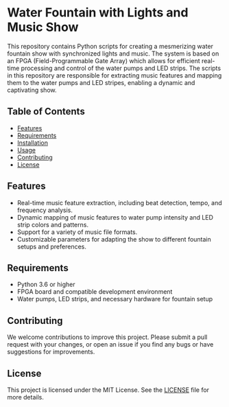 # Water Fountain with Lights and Music Show

This repository contains Python scripts for creating a mesmerizing water fountain show with synchronized lights and music. The system is based on an FPGA (Field-Programmable Gate Array) which allows for efficient real-time processing and control of the water pumps and LED strips. The scripts in this repository are responsible for extracting music features and mapping them to the water pumps and LED stripes, enabling a dynamic and captivating show.

## Table of Contents

- [Features](#features)
- [Requirements](#requirements)
- [Installation](#installation)
- [Usage](#usage)
- [Contributing](#contributing)
- [License](#license)

## Features

- Real-time music feature extraction, including beat detection, tempo, and frequency analysis.
- Dynamic mapping of music features to water pump intensity and LED strip colors and patterns.
- Support for a variety of music file formats.
- Customizable parameters for adapting the show to different fountain setups and preferences.

## Requirements

- Python 3.6 or higher
- FPGA board and compatible development environment
- Water pumps, LED strips, and necessary hardware for fountain setup

## Contributing

We welcome contributions to improve this project. Please submit a pull request with your changes, or open an issue if you find any bugs or have suggestions for improvements.

## License

This project is licensed under the MIT License. See the [LICENSE](LICENSE) file for more details.


